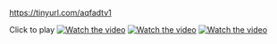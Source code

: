 https://tinyurl.com/aqfadtv1

Click to play
[![Watch the video](https://img.youtube.com/vi/9-sUYxdHycA/maxresdefault.jpg)](https://www.youtube.com/embed/9-sUYxdHycA?vq=hd1080&autoplay=1)
[![Watch the video](https://img.youtube.com/vi/wpTRd5V1lG0/maxresdefault.jpg)](https://www.youtube.com/embed/wpTRd5V1lG0?vq=hd1080&autoplay=1)
[![Watch the video](https://img.youtube.com/vi/EKgXwWEEM6E/maxresdefault.jpg)](https://www.youtube.com/embed/EKgXwWEEM6E?vq=hd1080&autoplay=1)

